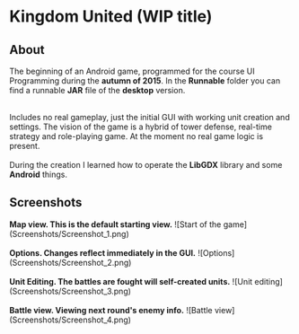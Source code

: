 # Kingdom United (WIP title)



<h2>About</h2>
The beginning of an Android game, programmed for the course UI Programming during the <b>autumn of 2015</b>. In the <b>Runnable</b> folder you can find a runnable <b>JAR</b> file of the <b>desktop</b> version.

<br>Includes no real gameplay, just the initial GUI with working unit creation and settings. The vision of the game is a hybrid of tower defense, real-time strategy and role-playing game. At the moment no real game logic is present.<br><br>
During the creation I learned how to operate the <b>LibGDX</b> library and some <b>Android</b> things.
<br>


<h2>Screenshots</h2>
<b>Map view. This is the default starting view.</b>
![Start of the game](Screenshots/Screenshot_1.png)<br><br>
<b>Options. Changes reflect immediately in the GUI.</b>
![Options](Screenshots/Screenshot_2.png)<br><br>
<b>Unit Editing. The battles are fought will self-created units.</b>
![Unit editing](Screenshots/Screenshot_3.png)<br><br>
<b>Battle view. Viewing next round's enemy info.</b>
![Battle view](Screenshots/Screenshot_4.png)
